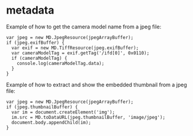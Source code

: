 # metadata

Example of how to get the camera model name from a jpeg file:
```
var jpeg = new MD.JpegResource(jpegArrayBuffer);
if (jpeg.exifBuffer) {
  var exif = new MD.TiffResource(jpeg.exifBuffer);
  var cameraModelTag = exif.getTag('/ifd[0]', 0x0110);
  if (cameraModelTag) {
    console.log(cameraModelTag.data);
  }
}
```

Example of how to extract and show the embedded thumbnail from a jpeg file:
```
var jpeg = new MD.JpegResource(jpegArrayBuffer);
if (jpeg.thumbnailBuffer) {
  var im = document.createElement('img');
  im.src = MD.toDataURL(jpeg.thumbnailBuffer, 'image/jpeg');
  document.body.appendChild(im);
}
```

